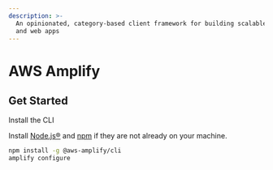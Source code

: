 ```yaml
---
description: >-
  An opinionated, category-based client framework for building scalable mobile
  and web apps
---
```


# AWS Amplify

## Get Started

Install the CLI

Install [Node.js®](https://nodejs.org/en/download/) and [npm](https://www.npmjs.com/get-npm) if they are not already on your machine.

```bash
npm install -g @aws-amplify/cli
amplify configure
```

